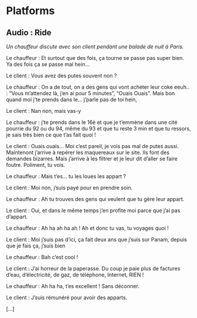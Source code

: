 # Platforms

## Audio : Ride

*Un chauffeur discute avec son client pendant une balade de nuit à Paris.*

Le chauffeur : Et surtout que des fois, ça tourne se passe pas super bien. Ya des fois ça se passe mal hein...

Le client : Vous avez des putes souvent non ?

Le chauffeur : On a de tout, on a des gens qui vont acheter leur coke eeuh.. : “Vous m’attendez là, j’en ai pour 5 minutes”, “Ouais Ouais”. Mais bon quand moi j’te prends dans le… j’parle pas de toi hein, 

Le client : Nan non, mais vas-y

Le chauffeur : j’te prends dans le 16è et que je t’emmène dans une cité pourrie du 92 ou du 94, même du 93 et que tu reste 3 min et que tu ressors, je sais très bien ce que t’as fait quoi !

Le client : Ouais ouais... Moi c’est pareil, je vois pas mal de putes aussi. Maintenont j’arrive à repérer les maquereaux sur le site. Ils font des demandes bizarres. Mais j’arrive à les filtrer et je leur dit d’aller se faire foutre. Poliment, tu vois.

Le chauffeur : Mais t’es… tu les loues les appart ?

Le client : Moi non, j’suis payé pour en prendre soin.

Le chauffeur : Ah tu trouves des gens qui veulent que tu gère leur appart.

Le client : Oui, et dans le même temps j’en profite moi parce que j’ai pas d’appart.

Le chauffeur : Ah ha ah ha ah ! Ah et donc tu vas, tu voyages quoi !

Le client : Moi j’suis pas d’ici, ça fait deux ans que j’suis sur Panam, depuis que je fais ça, j’suis bien

Le chauffeur : Bah c’est cool !

Le client : J’ai horreur de la paperasse. Du coup je paie plus de factures d’eau, d’électricité, de gaz, de téléphone, Internet, RIEN !

Le chauffeur : Ah ha ha, t’es excellent ! Sans déconner.

Le client : J’suis rémunéré pour avoir des apparts.

[...]
